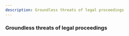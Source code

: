 ```yaml
---
description: Groundless threats of legal proceedings
---
```


### Groundless threats of legal proceedings

